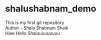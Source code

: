 # shalushabnam_demo
This is my first git repository
<br>
Author - Shalu Shabnam Shaik
<br>
Hiee Hello Shaluuuuuuuuu
